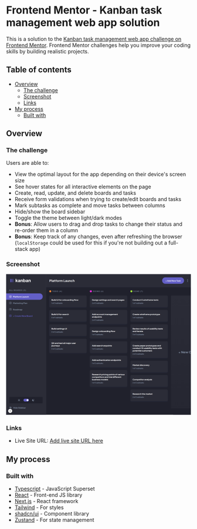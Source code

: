 # Frontend Mentor - Kanban task management web app solution

This is a solution to the [Kanban task management web app challenge on Frontend Mentor](https://www.frontendmentor.io/challenges/kanban-task-management-web-app-wgQLt-HlbB). Frontend Mentor challenges help you improve your coding skills by building realistic projects.

## Table of contents

- [Overview](#overview)
  - [The challenge](#the-challenge)
  - [Screenshot](#screenshot)
  - [Links](#links)
- [My process](#my-process)
  - [Built with](#built-with)

## Overview

### The challenge

Users are able to:

- View the optimal layout for the app depending on their device's screen size
- See hover states for all interactive elements on the page
- Create, read, update, and delete boards and tasks
- Receive form validations when trying to create/edit boards and tasks
- Mark subtasks as complete and move tasks between columns
- Hide/show the board sidebar
- Toggle the theme between light/dark modes
- **Bonus**: Allow users to drag and drop tasks to change their status and re-order them in a column
- **Bonus**: Keep track of any changes, even after refreshing the browser (`localStorage` could be used for this if you're not building out a full-stack app)

### Screenshot

![screenshot of project](image.png)

### Links

- Live Site URL: [Add live site URL here](https://your-live-site-url.com)

## My process

### Built with

- [Typescript](https://www.typescriptlang.org/) - JavaScript Superset
- [React](https://reactjs.org/) - Front-end JS library
- [Next.js](https://nextjs.org/) - React framework
- [Tailwind](https://tailwindcss.com/) - For styles
- [shadcn/ui](https://ui.shadcn.com/) - Component library
- [Zustand](https://github.com/pmndrs/zustand) - For state management
